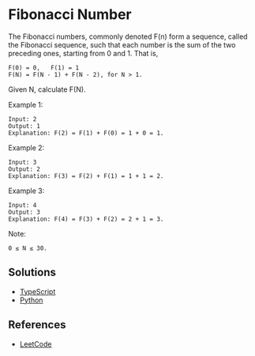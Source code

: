 # Fibonacci Number #

The Fibonacci numbers, commonly denoted F(n) form a sequence, called the Fibonacci sequence, such that each number is the sum of the two preceding ones, starting from 0 and 1. That is,

```
F(0) = 0,   F(1) = 1
F(N) = F(N - 1) + F(N - 2), for N > 1.
```
Given N, calculate F(N).

Example 1:
```
Input: 2
Output: 1
Explanation: F(2) = F(1) + F(0) = 1 + 0 = 1.
```

Example 2:

```
Input: 3
Output: 2
Explanation: F(3) = F(2) + F(1) = 1 + 1 = 2.
```

Example 3:

```
Input: 4
Output: 3
Explanation: F(4) = F(3) + F(2) = 2 + 1 = 3.
``` 

Note:

```0 ≤ N ≤ 30.```


## Solutions ##

- [TypeScript](./solution-ts.ts)
- [Python](./solution-python.py)

## References ##
- [LeetCode](https://leetcode.com/problems/fibonacci-number/)
